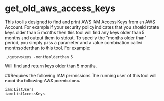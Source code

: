 # get_old_aws_access_keys
This tool is designed to find and print AWS IAM Access Keys from an AWS Account. 
For example if your security policy indicates that you should rotate keys older than 5 months then this tool will find any keys older than 5 months and  output them to stdout. To specify the "months older than" period, you simply pass a parameter and a value combination called monthsolderthan to this tool.
For example:

```
./getawskeys -monthsolderthan 5
```
Will find and return keys older than 5 months. 

##Requires the following IAM permissions
The running user of this tool will need the following AWS permissions.
```
iam:ListUsers
iam:ListAccessKeys
```
